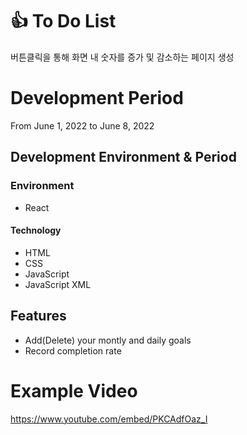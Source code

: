 # :+1: To Do List
버튼클릭을 통해 화면 내 숫자를 증가 및 감소하는 페이지 생성

# Development Period
From June 1, 2022 to June 8, 2022

## Development Environment & Period
### Environment<br/>
* React

#### Technology<br/>
* HTML
* CSS
* JavaScript
* JavaScript XML

## Features
* Add(Delete) your montly and daily goals
* Record completion rate

# Example Video
https://www.youtube.com/embed/PKCAdfOaz_I

